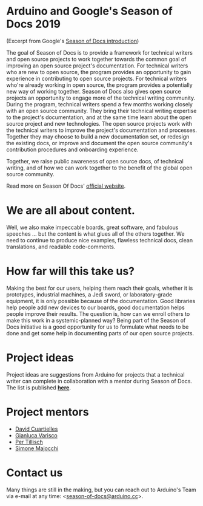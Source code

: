 # Arduino and Google's Season of Docs 2019
(Excerpt from Google's [Season of Docs introduction](https://developers.google.com/season-of-docs/docs/))

The goal of Season of Docs is to provide a framework for technical writers and open source projects to work together towards the common goal of improving an open source project's documentation. For technical writers who are new to open source, the program provides an opportunity to gain experience in contributing to open source projects. For technical writers who're already working in open source, the program provides a potentially new way of working together. Season of Docs also gives open source projects an opportunity to engage more of the technical writing community. During the program, technical writers spend a few months working closely with an open source community. They bring their technical writing expertise to the project's documentation, and at the same time learn about the open source project and new technologies.
The open source projects work with the technical writers to improve the project's documentation and processes. Together they may choose to build a new documentation set, or redesign the existing docs, or improve and document the open source community's contribution procedures and onboarding experience.

Together, we raise public awareness of open source docs, of technical writing, and of how we can work together to the benefit of the global open source community.

Read more on Season Of Docs' [official website](https://developers.google.com/season-of-docs/).

# We are all about content. 
Well, we also make impeccable boards, great software, and fabulous speeches … but the content is what glues all of the others together. We need to continue to produce nice examples, flawless technical docs, clean translations, and readable code-comments. 

# How far will this take us?
Making the best for our users, helping them reach their goals, whether it is prototypes, industrial machines, a Jedi sword, or laboratory-grade equipment, it is only possible because of the documentation. Good libraries help people add new devices to our boards, good documentation helps people improve their results. The question is, how can we enroll others to make this work in a systemic-planned way? Being part of the Season of Docs initiative is a good opportunity for us to formulate what needs to be done and get some help in documenting parts of our open source projects.

# Project ideas
Project ideas are suggestions from Arduino for projects that a technical writer can complete in collaboration with a mentor during Season of Docs. The list is published **[here](IDEAS.md)**.

# Project mentors
- [David Cuartielles](https://github.com/dcuartielles)
- [Gianluca Varisco](https://github.com/gvarisco)
- [Per Tillisch](https://github.com/per1234)
- [Simone Majocchi](https://github.com/SimonePDA)

# Contact us
Many things are still in the making, but you can reach out to Arduino's Team via e-mail at any time: <[season-of-docs@arduino.cc](mailto:season-of-docs@arduino.cc)>.
